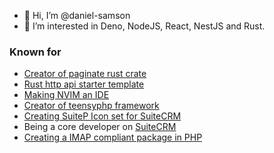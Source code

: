 - 👋 Hi, I’m @daniel-samson
- 👀 I’m interested in Deno, NodeJS, React, NestJS and Rust.

### Known for

- [Creator of paginate rust crate](https://github.com/daniel-samson/paginate)
- [Rust http api starter template](https://github.com/daniel-samson/http-api-rs)
- [Making NVIM an IDE](https://github.com/daniel-samson/neovim)
- [Creator of teensyphp framework](https://github.com/daniel-samson/teensyphp)
- [Creating SuiteP Icon set for SuiteCRM](https://daniel-samson.github.io/suitepicon/)
- Being a core developer on [SuiteCRM](https://github.com/salesagility/SuiteCRM)
- [Creating a IMAP compliant package in PHP](https://github.com/salesagility/Pimap)
<!---
daniel-samson/daniel-samson is a ✨ special ✨ repository because its `README.md` (this file) appears on your GitHub profile.
You can click the Preview link to take a look at your changes.
--->
